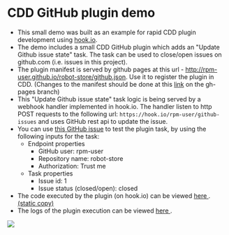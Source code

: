 # CDD GitHub plugin demo
- This small demo was built as an example for rapid CDD plugin development using [hook.io](http://hook.io/docs).
- The demo includes a small CDD GitHub plugin which adds an "Update Github issue state" task. The task can be used to close/open issues on github.com (i.e. issues in this project).
- The plugin manifest is served by github pages at this url - http://rpm-user.github.io/robot-store/github.json. Use it to register the plugin in CDD. (Changes to the manifest should be done at this [link](github.json) on the gh-pages branch)
- This "Update Github issue state" task logic is being served by a webhook handler implemented in hook.io. The handler listen to http POST requests to the following url: `https://hook.io/rpm-user/github-issues` and uses GitHub rest api to update the issue.
- You can use [this GitHub issue](https://github.com/rpm-user/robot-store/issues/1) to test the plugin task, by using the following inputs for the task:
  - Endpoint properties
    - GitHub user: rpm-user
    - Repository name: robot-store
    - Authorization: Trust me
  - Task properties
    - Issue id: 1
    - Issue status (closed/open): closed
- The code executed by the plugin (on hook.io) can be viewed [here ](https://hook.io/rpm-user/github-issues/source). [(static copy)](github_plugin_hook_1_0.js)
- The logs of the plugin execution can be viewed [here ](https://hook.io/rpm-user/github-issues/logs).

![](https://cloud.githubusercontent.com/assets/14964166/10423929/7f60f950-70d3-11e5-9312-2af20a5956cf.png)
